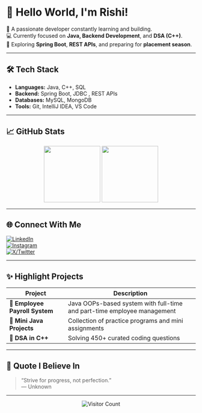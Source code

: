 # 👋 Hello World, I'm Rishi!

🚀 A passionate developer constantly learning and building.  
💻 Currently focused on **Java, Backend Development**, and **DSA (C++)**.  
🌱 Exploring **Spring Boot**, **REST APIs**, and preparing for **placement season**.

---

## 🛠️ Tech Stack
- **Languages:** Java, C++, SQL
- **Backend:** Spring Boot, JDBC , REST APIs
- **Databases:** MySQL, MongoDB 
- **Tools:** Git, IntelliJ IDEA, VS Code

---

## 📈 GitHub Stats

<p align="center">
  <img src="https://github-readme-stats.vercel.app/api?username=Rishi3104&theme=radical&show_icons=true" height="150"/>
  <img src="https://github-readme-streak-stats.herokuapp.com?user=Rishi3104&theme=radical&hide_border=false" height="150"/>
</p>

---

## 🌐 Connect With Me

[![LinkedIn](https://img.shields.io/badge/-LinkedIn-blue?logo=Linkedin&style=flat-square)](https://www.linkedin.com/in/rishi-bhardwaj-853535254/)  
[![Instagram](https://img.shields.io/badge/-Instagram-E4405F?logo=Instagram&logoColor=white&style=flat-square)](https://www.instagram.com/rishi_bhardwaj_3104/)  
[![X/Twitter](https://img.shields.io/badge/-Twitter-black?logo=Twitter&logoColor=white&style=flat-square)](https://x.com/Rishi_3104)

---

## ✨ Highlight Projects

| Project | Description |
|--------|-------------|
| 🧮 **Employee Payroll System** | Java OOPs-based system with full-time and part-time employee management |
| 📂 **Mini Java Projects** | Collection of practice programs and mini assignments |
| 🧠 **DSA in C++** | Solving 450+ curated coding questions |

---

## 💬 Quote I Believe In

> “Strive for progress, not perfection.”  
> — Unknown

---

<p align="center">
  <img src="https://profile-counter.glitch.me/Rishi3104/count.svg?" alt="Visitor Count"/>
</p>
